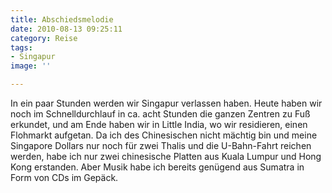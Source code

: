 ```yaml
---
title: Abschiedsmelodie
date: 2010-08-13 09:25:11
category: Reise
tags:
- Singapur
image: ''

---
```


In ein paar Stunden werden wir Singapur verlassen haben. Heute haben wir noch im Schnelldurchlauf in ca. acht Stunden die ganzen Zentren zu Fuß erkundet, und am Ende haben wir in Little India, wo wir residieren, einen Flohmarkt aufgetan. Da ich des Chinesischen nicht mächtig bin und meine Singapore Dollars nur noch für zwei Thalis und die U-Bahn-Fahrt reichen werden, habe ich nur zwei chinesische Platten aus Kuala Lumpur und Hong Kong erstanden. Aber Musik habe ich bereits genügend aus Sumatra in Form von CDs im Gepäck.

